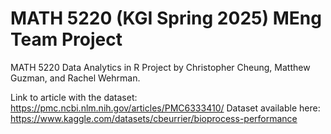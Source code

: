 # MATH 5220 (KGI Spring 2025) MEng Team Project
MATH 5220 Data Analytics in R Project by Christopher Cheung, Matthew Guzman, and Rachel Wehrman.


Link to article with the dataset: https://pmc.ncbi.nlm.nih.gov/articles/PMC6333410/ 
Dataset available here: https://www.kaggle.com/datasets/cbeurrier/bioprocess-performance 
